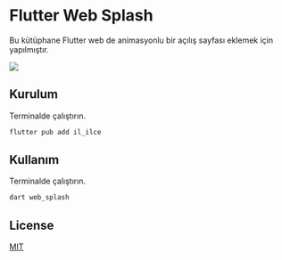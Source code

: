 # Flutter Web Splash

Bu kütüphane Flutter web de animasyonlu bir açılış sayfası eklemek için yapılmıştır.

![](https://github.com/Firesoftyazilim/web_splash/blob/main/web_splash.gif)




## Kurulum

Terminalde çalıştırın.

```bash
flutter pub add il_ilce
```

## Kullanım
Terminalde çalıştırın.

```bash
dart web_splash
```


## License

[MIT](https://choosealicense.com/licenses/mit/)